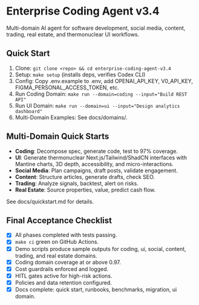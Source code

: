 # Enterprise Coding Agent v3.4

Multi-domain AI agent for software development, social media, content, trading, real estate, and thermonuclear UI workflows.

## Quick Start

1. Clone: `git clone <repo> && cd enterprise-coding-agent-v3.4`
2. Setup: `make setup` (installs deps, verifies Codex CLI)
3. Config: Copy .env.example to .env, add OPENAI_API_KEY, V0_API_KEY, FIGMA_PERSONAL_ACCESS_TOKEN, etc.
4. Run Coding Domain: `make run --domain=coding --input="Build REST API"`
5. Run UI Domain: `make run --domain=ui --input="Design analytics dashboard"`
6. Multi-Domain Examples: See docs/domains/.

## Multi-Domain Quick Starts

- **Coding**: Decompose spec, generate code, test to 97% coverage.
- **UI**: Generate thermonuclear Next.js/Tailwind/ShadCN interfaces with Mantine charts, 3D depth, accessibility, and micro-interactions.
- **Social Media**: Plan campaigns, draft posts, validate engagement.
- **Content**: Structure articles, generate drafts, check SEO.
- **Trading**: Analyze signals, backtest, alert on risks.
- **Real Estate**: Source properties, value, predict cash flow.

See docs/quickstart.md for details.

## Final Acceptance Checklist
- [x] All phases completed with tests passing.
- [x] `make ci` green on GitHub Actions.
- [x] Demo scripts produce sample outputs for coding, ui, social, content, trading, and real estate domains.
- [x] Coding domain coverage at or above 0.97.
- [x] Cost guardrails enforced and logged.
- [x] HITL gates active for high-risk actions.
- [x] Policies and data retention configured.
- [x] Docs complete: quick start, runbooks, benchmarks, migration, ui domain.
